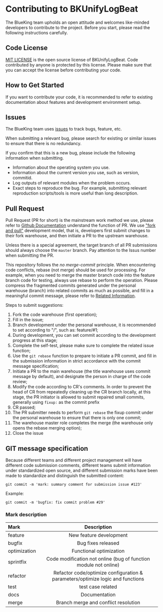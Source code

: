 # Contributing to BKUnifyLogBeat

The BlueKing team upholds an open attitude and welcomes like-minded developers to contribute to the project. Before you start, please read the following instructions carefully.

## Code License

[MIT LICENSE](LICENSE.txt) is the open source license of BKUnifyLogBeat. Code contributed by anyone is protected by this license. Please make sure that you can accept the license before contributing your code.

## How to Get Started

If you want to contribute your code, it is recommended to refer to existing documentation about features and development environment setup.

## Issues

The BlueKing team uses [issues](https://github.com/TencentBlueKing/bkunifylogbeat/issues) to track bugs, feature, etc.

When submitting a relevant bug, please search for existing or similar issues to ensure that there is no redundancy.

If you confirm that this is a new bug, please include the following information when submitting.

* Information about the operating system you use.
* Information about the current version you use, such as version, commitid.
* Log outputs of relevant modules when the problem occurs.
* Exact steps to reproduce the bug. For example, submitting relevant reproduction scripts/tools is more useful than long description.

## Pull Request

Pull Request (PR for short) is the mainstream work method we use, please refer to [Github Documentation](https://docs.github.com/en/github/collaborating-with-issues-and-pull-requests/proposing-changes-to-your-work-with-pull-requests/about-pull-requests) understand the function of PR. We use ["fork and pull"](https://docs.github.com/en/github/collaborating-with-issues-and-pull-requests/getting-started/about-collaborative-development-models#fork-and-pull-model) development model, that is, developers first submit changes to their fork warehouse, and then initiate a PR to the upstream warehouse.

Unless there is a special agreement, the target branch of all PR submissions should always choose the `master` branch. Pay attention to the Issus number when submitting the PR.

This repository follows the *no merge-commit* principle. When encountering code conflicts, rebase (not merge) should be used for processing. For example, when you need to merge the master branch code into the feature branch code for testing, always use rebase to perform the operation. Please compress the fragmented commits generated under the personal warehouse (branch) into related commits as much as possible, and fill in a meaningful commit message, please refer to [Related Information](https://www.atlassian.com/git/tutorials/merging-vs-rebasing).

Steps to submit suggestions:

1. Fork the code warehouse (first operation);
2. Fill in the issue;
3. Branch development under the personal warehouse, it is recommended to set according to "<category>/<issue id>", such as: feature/#1;
4. During development, you can set commit according to the development progress at this stage;
5. Complete the self-test, please make sure to complete the related issue function;
6. Use the `git rebase` function to prepare to initiate a PR commit, and fill in the submission information in strict accordance with the commit message specification;
7. Initiate a PR to the main warehouse (the title warehouse uses commit message by default), and designate the person in charge of the code review;
8. Modify the code according to CR's comments. In order to prevent the head of CR from repeatedly cleaning up the CR branch locally, at this stage, the PR initiator is allowed to submit repaired small commits, generally using `fixup:` as the commit prefix
9. CR passed;
10. The PR submitter needs to perform `git rebase` the fixup commit under the personal warehouse to ensure that there is only one commit;
11. The warehouse master role completes the merge (the warehouse only opens the rebase merging option);
12. Close the issue

## GIT message specification

Because different teams and different project management will have different code submission comments, different teams submit information under standardized open source, and different submission marks have been made to standardize and distinguish the submitted content:

```
git commit -m 'mark: summary comment for submission issue #123'
```

Example:

```shell
git commit -m 'bugfix: fix commit problem #29'
```

### Mark description

| Mark | Description |
| :--- | :---: |
| feature | New feature development |
| bugfix | Bug fixes released |
| optimization | Functional optimization |
| sprintfix | Code modification not online (bug of function module not online) |
| refactor | Refactor code/optimize configuration &amp; parameters/optimize logic and functions |
| test | test case related |
| docs | Documentation |
| merge | Branch merge and conflict resolution |
